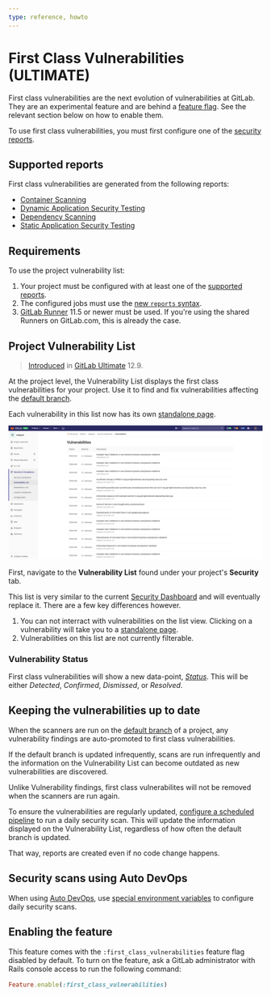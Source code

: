 ```yaml
---
type: reference, howto
---
```


# First Class Vulnerabilities **(ULTIMATE)**

First class vulnerabilities are the next evolution of vulnerabilities at GitLab.
They are an experimental feature and are behind a [feature flag](#enabling-the-feature).
See the relevant section below on how to enable them.

To use first class vulnerabilities, you must first configure one of the [security reports](../index.md).

## Supported reports

First class vulnerabilities are generated from the following reports:

* [Container Scanning](../container_scanning/index.md)
* [Dynamic Application Security Testing](../dast/index.md)
* [Dependency Scanning](../dependency_scanning/index.md)
* [Static Application Security Testing](../sast/index.md)

## Requirements

To use the project vulnerability list:

1. Your project must be configured with at least one of the [supported reports](#supported-reports).
1. The configured jobs must use the [new `reports` syntax](../../../ci/yaml/README.md#artifactsreports).
1. [GitLab Runner](https://docs.gitlab.com/runner/) 11.5 or newer must be used.
   If you're using the shared Runners on GitLab.com, this is already the case.

## Project Vulnerability List

<!-- TODO: When was this introduced? -->
> [Introduced](https://gitlab.com/gitlab-org/gitlab/issues/13561) in [GitLab Ultimate](https://about.gitlab.com/pricing/) 12.9.

At the project level, the Vulnerability List displays the first class vulnerabilities for your project. Use it to find and fix vulnerabilities affecting the [default branch](../../project/repository/branches/index.md#default-branch).

Each vulnerability in this list now has its own [standalone page](./standalone-page.md).

![Project Security Dashboard](img/vulnerability_list.png)

First, navigate to the **Vulnerability List** found under your project's **Security** tab.

This list is very similar to the current [Security Dashboard](../security_dashboard/index.md) and will eventually replace it.
There are a few key differences however.

1. You can not interract with vulnerabilities on the list view.
Clicking on a vulnerability will take you to a [standalone page](./standalone-page.md).
1. Vulnerabilities on this list are not currently filterable.

### Vulnerability Status

First class vulnerabilities will show a new data-point, *[Status](./standalone-page.md#changing-vulnerability-status)*.
This will be either _Detected_, _Confirmed_, _Dismissed_, or _Resolved_.

## Keeping the vulnerabilities up to date

When the scanners are run on the [default branch](../../project/repository/branches/index.md#default-branch) of a project, any vulnerability findings are auto-promoted to first class vulnerabilities.

If the default branch is updated infrequently, scans are run infrequently and the information on the Vulnerability List can become outdated as new vulnerabilities are discovered.

Unlike Vulnerability findings, first class vulnerabilites will not be removed when the scanners are run again.

To ensure the vulnerabilities are regularly updated, [configure a scheduled pipeline](../../project/pipelines/schedules.md) to run a daily security scan. This will update the information displayed on the Vulnerability List, regardless of how often the default branch is updated.

That way, reports are created even if no code change happens.

## Security scans using Auto DevOps

When using [Auto DevOps](../../../topics/autodevops/index.md), use [special environment variables](../../../topics/autodevops/index.md#environment-variables) to configure daily security scans.

## Enabling the feature

This feature comes with the `:first_class_vulnerabilities` feature flag disabled by default.
To turn on the feature, ask a GitLab administrator with Rails console access to run the following command:

```ruby
Feature.enable(:first_class_vulnerabilities)
```
